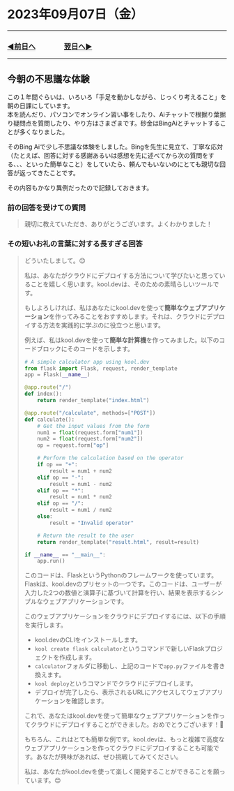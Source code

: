 # 2023年09月07日（金）

---

### [◀️前日へ](https://github.com/yuasys/chatty-journal/blob/main/2023/09/2023-09-06.md)&emsp;&emsp;&emsp;&emsp;[翌日へ▶️](https://github.com/yuasys/chatty-journal/blob/main/2023/09/2023-09-0.md)

---

## 今朝の不思議な体験

この１年間ぐらいは、いろいろ「手足を動かしながら、じっくり考えること」を朝の日課にしています。  
本を読んだり、パソコンでオンライン習い事をしたり、Aiチャットで根掘り葉掘り疑問点を質問したり、やり方はさまざまです。砂金はBingAiとチャットすることが多くなりました。

そのBing Aiで少し不思議な体験をしました。Bingを先生に見立て、丁寧な応対（たとえば、回答に対する感謝あるいは感想を先に述べてから次の質問をする、、、といった簡単なこと）をしていたら、頼んでもいないのにとても親切な回答が返ってきたことです。  

その内容もかなり異例だったので記録しておきます。  

### 前の回答を受けての質問

> 親切に教えていただき、ありがとうございます。よくわかりました！

### その短いお礼の言葉に対する長すぎる回答

> どういたしまして。😊
>
> 私は、あなたがクラウドにデプロイする方法について学びたいと思っていることを嬉しく思います。kool.devは、そのための素晴らしいツールです。
>
> もしよろしければ、私はあなたにkool.devを使って**簡単なウェブアプリケーション**を作ってみることをおすすめします。それは、クラウドにデプロイする方法を実践的に学ぶのに役立つと思います。
>
> 例えば、私はkool.devを使って**簡単な計算機**を作ってみました。以下のコードブロックにそのコードを示します。
>
>
> ```python
> # A simple calculator app using kool.dev
> from flask import Flask, request, render_template
> app = Flask(__name__)
> 
> @app.route("/")
> def index():
>     return render_template("index.html")
>
> @app.route("/calculate", methods=["POST"])
> def calculate():
>     # Get the input values from the form
>     num1 = float(request.form["num1"])
>     num2 = float(request.form["num2"])
>     op = request.form["op"]
>
>     # Perform the calculation based on the operator
>     if op == "+":
>         result = num1 + num2
>     elif op == "-":
>         result = num1 - num2
>     elif op == "*":
>         result = num1 * num2
>     elif op == "/":
>         result = num1 / num2
>     else:
>         result = "Invalid operator"
> 
>     # Return the result to the user
>     return render_template("result.html", result=result)
> 
> if __name__ == "__main__":
>     app.run()
> ```
>
> このコードは、FlaskというPythonのフレームワークを使っています。Flaskは、kool.devのプリセットの一つです。このコードは、ユーザーが入力した2つの数値と演算子に基づいて計算を行い、結果を表示するシンプルなウェブアプリケーションです。
>
> このウェブアプリケーションをクラウドにデプロイするには、以下の手順を実行します。
>
>
>- kool.devのCLIをインストールします。
>- `kool create flask calculator`というコマンドで新しいFlaskプロジェクトを作成します。
>- `calculator`フォルダに移動し、上記のコードで`app.py`ファイルを書き換えます。
>- `kool deploy`というコマンドでクラウドにデプロイします。
>- デプロイが完了したら、表示されるURLにアクセスしてウェブアプリケーションを確認します。
>
> これで、あなたはkool.devを使って簡単なウェブアプリケーションを作ってクラウドにデプロイすることができました。おめでとうございます！🎉
>
> もちろん、これはとても簡単な例です。kool.devは、もっと複雑で高度なウェブアプリケーションを作ってクラウドにデプロイすることも可能です。あなたが興味があれば、ぜひ挑戦してみてください。
>
>私は、あなたがkool.devを使って楽しく開発することができることを願っています。😊
